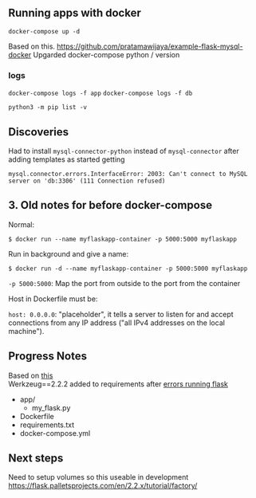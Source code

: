 ## Running apps with docker

`docker-compose up -d`

Based on this.
https://github.com/pratamawijaya/example-flask-mysql-docker
Upgarded docker-compose python / version

### logs

`docker-compose logs -f app`
`docker-compose logs -f db`

`python3 -m pip list -v`

## Discoveries

Had to install `mysql-connector-python` instead of `mysql-connector` after adding templates
as started getting

```
mysql.connector.errors.InterfaceError: 2003: Can't connect to MySQL server on 'db:3306' (111 Connection refused)
```

## 3. Old notes for before docker-compose

Normal:

```console
$ docker run --name myflaskapp-container -p 5000:5000 myflaskapp
```

Run in background and give a name:

```console
$ docker run -d --name myflaskapp-container -p 5000:5000 myflaskapp
```

`-p 5000:5000`: Map the port from outside to the port from the container

Host in Dockerfile must be:

`host: 0.0.0.0`: "placeholder", it tells a server to listen for and accept connections from any IP address ("all IPv4 addresses on the local machine").

## Progress Notes

Based on [this](https://medium.com/geekculture/how-to-dockerize-your-flask-application-2d0487ecefb8) \
Werkzeug==2.2.2 added to requirements after [errors running flask](https://stackoverflow.com/questions/77213053/why-did-flask-start-failing-with-importerror-cannot-import-name-url-quote-fr)

- app/
  - my_flask.py
- Dockerfile
- requirements.txt
- docker-compose.yml

## Next steps

Need to setup volumes so this useable in development \
https://flask.palletsprojects.com/en/2.2.x/tutorial/factory/
